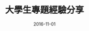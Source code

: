 ---
date: "2016-11-01"
external_link: https://spacetime.phys.tw/vol_35/v35.pdf#page=4
image:
  caption: 
  focal_point: Smart
summary: 時空 35 期
tags:
- 中文

title: 大學生專題經驗分享
url_link: ""
url_pdf: ""
url_slides: ""
url_video: ""
---